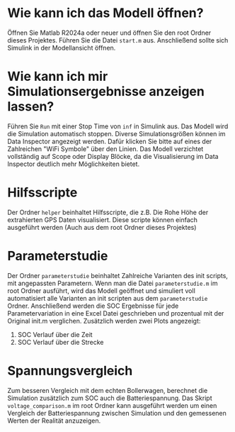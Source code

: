 # Wie kann ich das Modell öffnen?
Öffnen Sie Matlab R2024a oder neuer und öffnen Sie den root Ordner dieses Projektes. Führen Sie die Datei `start.m` aus. Anschließend sollte sich Simulink in der Modellansicht öffnen.

# Wie kann ich mir Simulationsergebnisse anzeigen lassen?
Führen Sie `Run` mit einer Stop Time von `inf` in Simulink aus. Das Modell wird die Simulation automatisch stoppen. Diverse Simulationsgrößen können im Data Inspector angezeigt werden. Dafür klicken Sie bitte auf eines der Zahlreichen "WiFi Symbole" über den Linien. Das Modell verzichtet vollständig auf Scope oder Display Blöcke, da die Visualisierung im Data Inspector deutlich mehr Möglichkeiten bietet.

# Hilfsscripte
Der Ordner `helper` beinhaltet Hilfsscripte, die z.B. Die Rohe Höhe der extrahierten GPS Daten visualisiert. Diese scripte können einfach ausgeführt werden (Auch aus dem root Ordner dieses Projektes)

# Parameterstudie
Der Ordner `parameterstudie` beinhaltet Zahlreiche Varianten des init scripts, mit angepassten Parametern. Wenn man die Datei `parameterstudie.m` im root Ordner ausführt, wird das Modell geöffnet und simuliert voll automatisiert alle Varianten an init scripten aus dem `parameterstudie` Ordner. Anschließend werden die SOC Ergebnisse für jede Parametervariation in eine Excel Datei geschrieben und prozentual mit der Original init.m verglichen. Zusätzlich werden zwei Plots angezeigt:
1. SOC Verlauf über die Zeit
2. SOC Verlauf über die Strecke

# Spannungsvergleich
Zum besseren Vergleich mit dem echten Bollerwagen, berechnet die Simulation zusätzlich zum SOC auch die Batteriespannung. Das Skript `voltage_comparison.m` im root Ordner kann ausgeführt werden um einen Vergleich der Batteriespannung zwischen Simulation und den gemessenen Werten der Realität anzuzeigen.
